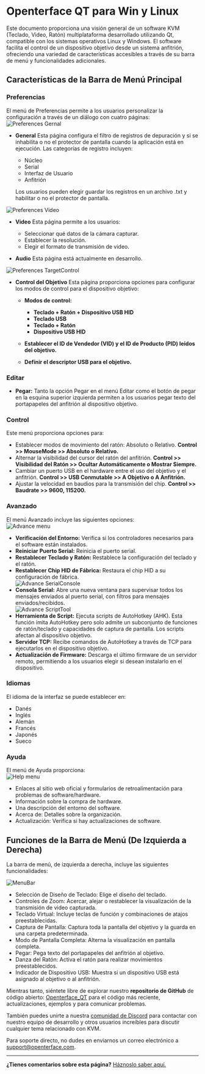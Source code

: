 # Openterface QT para Win y Linux

Este documento proporciona una visión general de un software KVM (Teclado, Video, Ratón) multiplataforma desarrollado utilizando Qt, compatible con los sistemas operativos Linux y Windows. El software facilita el control de un dispositivo objetivo desde un sistema anfitrión, ofreciendo una variedad de características accesibles a través de su barra de menú y funcionalidades adicionales.

## Características de la Barra de Menú Principal

### Preferencias

El menú de Preferencias permite a los usuarios personalizar la configuración a través de un diálogo con cuatro páginas:<br>
![Preferences Gernal](https://assets.openterface.com/images/qt/preferenceGernal.webp)

-   **General** Esta página configura el filtro de registros de depuración y si se inhabilita o no el protector de pantalla cuando la aplicación está en ejecución. Las categorías de registro incluyen:

    -   Núcleo
    -   Serial
    -   Interfaz de Usuario
    -   Anfitrión

    Los usuarios pueden elegir guardar los registros en un archivo .txt y habilitar o no el protector de pantalla.<br>

![Preferences Video](https://assets.openterface.com/images/qt/preferenceVideo.webp)

-   **Video** Esta página permite a los usuarios:

    -   Seleccionar qué datos de la cámara capturar.
    -   Establecer la resolución.
    -   Elegir el formato de transmisión de video.

-   **Audio** Esta página está actualmente en desarrollo.<br>

![Preferences TargetControl](https://assets.openterface.com/images/qt/preferenceTargetControl.webp)

-   **Control del Objetivo** Esta página proporciona opciones para configurar los modos de control para el dispositivo objetivo:

    -   **Modos de control:**

        -   **Teclado + Ratón + Dispositivo USB HID**
        -   **Teclado USB**
        -   **Teclado + Ratón**
        -   **Dispositivo USB HID**

    -   **Establecer el ID de Vendedor (VID) y el ID de Producto (PID) leídos del objetivo.**
    -   **Definir el descriptor USB para el objetivo.**

### Editar

-   **Pegar:** Tanto la opción Pegar en el menú Editar como el botón de pegar en la esquina superior izquierda permiten a los usuarios pegar texto del portapapeles del anfitrión al dispositivo objetivo.

### Control

Este menú proporciona opciones para:<br>

-   Establecer modos de movimiento del ratón: Absoluto o Relativo. **Control >> MouseMode >> Absoluto o Relativo.**
-   Alternar la visibilidad del cursor del ratón del anfitrión. **Control >> Visibilidad del Ratón >> Ocultar Automáticamente o Mostrar Siempre.**
-   Cambiar un puerto USB en el hardware entre el uso del objetivo y el anfitrión. **Control >> USB Conmutable >> A Objetivo o A Anfitrión.**
-   Ajustar la velocidad en baudios para la transmisión del chip. **Control >> Baudrate >> 9600, 115200.**

### Avanzado

El menú Avanzado incluye las siguientes opciones:<br>
![Advance menu](https://assets.openterface.com/images/qt/menuAdvance.webp)

-   **Verificación del Entorno:** Verifica si los controladores necesarios para el software están instalados.
-   **Reiniciar Puerto Serial:** Reinicia el puerto serial.
-   **Restablecer Teclado y Ratón:** Restablece la configuración del teclado y el ratón.
-   **Restablecer Chip HID de Fábrica:** Restaura el chip HID a su configuración de fábrica.<br>
    ![Advance SerialConsole](https://assets.openterface.com/images/qt/advanceSerialConsole.webp)
-   **Consola Serial:** Abre una nueva ventana para supervisar todos los mensajes enviados al puerto serial, con filtros para mensajes enviados/recibidos.<br>
    ![Advance ScriptTool](https://assets.openterface.com/images/qt/advanceScriptTool.webp)
-   **Herramienta de Script:** Ejecuta scripts de AutoHotkey (AHK). Esta función imita AutoHotkey pero solo admite un subconjunto de funciones de ratón/teclado y capacidades de captura de pantalla. Los scripts afectan al dispositivo objetivo.
-   **Servidor TCP:** Recibe comandos de AutoHotkey a través de TCP para ejecutarlos en el dispositivo objetivo.
-   **Actualización de Firmware:** Descarga el último firmware de un servidor remoto, permitiendo a los usuarios elegir si desean instalarlo en el dispositivo.

### Idiomas

El idioma de la interfaz se puede establecer en:

-   Danés
-   Inglés
-   Alemán
-   Francés
-   Japonés
-   Sueco

### Ayuda

El menú de Ayuda proporciona: <br>
![Help menu](https://assets.openterface.com/images/qt/menuHelp.webp)

-   Enlaces al sitio web oficial y formularios de retroalimentación para problemas de software/hardware.
-   Información sobre la compra de hardware.
-   Una descripción del entorno del software.
-   Acerca de: Detalles sobre la organización.
-   Actualización: Verifica si hay actualizaciones de software.

## Funciones de la Barra de Menú (De Izquierda a Derecha)

La barra de menú, de izquierda a derecha, incluye las siguientes funcionalidades:<br>

![MenuBar](https://assets.openterface.com/images/qt/menubar.webp)

-   Selección de Diseño de Teclado: Elige el diseño del teclado.
-   Controles de Zoom: Acercar, alejar o restablecer la visualización de la transmisión de video capturada.
-   Teclado Virtual: Incluye teclas de función y combinaciones de atajos preestablecidas.
-   Captura de Pantalla: Captura toda la pantalla del objetivo y la guarda en una carpeta predeterminada.
-   Modo de Pantalla Completa: Alterna la visualización en pantalla completa.
-   Pegar: Pega texto del portapapeles del anfitrión al objetivo.
-   Danza del Ratón: Activa el ratón para realizar movimientos preestablecidos.
-   Indicador de Dispositivo USB: Muestra si un dispositivo USB está asignado al objetivo o al anfitrión.

Mientras tanto, siéntete libre de explorar nuestro **repositorio de GitHub** de código abierto: [Openterface_QT](https://github.com/TechxArtisanStudio/Openterface_QT) para el código más reciente, actualizaciones, ejemplos y para comunicar problemas.

También puedes unirte a nuestra [comunidad de Discord](/discord) para contactar con nuestro equipo de desarrollo y otros usuarios increíbles para discutir cualquier tema relacionado con KVM.

Para soporte directo, no dudes en enviarnos un correo electrónico a [support@openterface.com](mailto:support@openterface.com).

---

**¿Tienes comentarios sobre esta página?** [Háznoslo saber aquí.](https://forms.gle/wmxoR2C1VdG36mT69)
